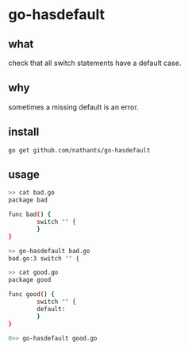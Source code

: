 # go-hasdefault

## what

check that all switch statements have a default case.

## why

sometimes a missing default is an error.

## install

`go get github.com/nathants/go-hasdefault`

## usage

```bash
>> cat bad.go
package bad

func bad() {
        switch "" {
        }
}

>> go-hasdefault bad.go
bad.go:3 switch "" {

>> cat good.go
package good

func good() {
        switch "" {
        default:
        }
}

0>> go-hasdefault good.go

```
